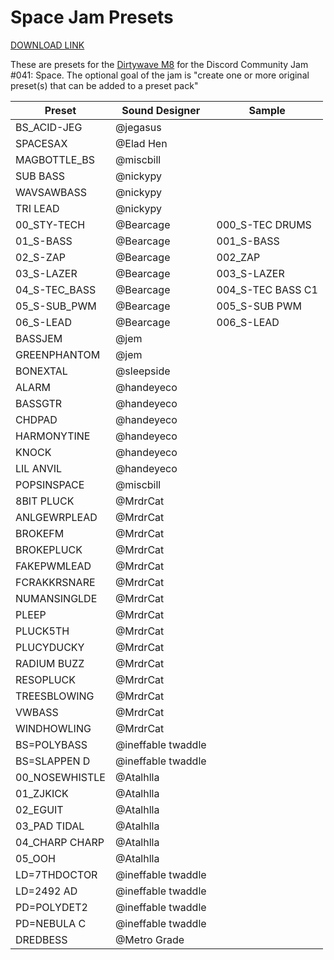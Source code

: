 # Space Jam Presets

[DOWNLOAD LINK](https://github.com/handeyeco/space-jam-presets/archive/refs/heads/main.zip)

These are presets for the [Dirtywave M8](https://dirtywave.com/) for the Discord Community Jam #041: Space. The optional goal of the jam is "create one or more original preset(s) that can be added to a preset pack"

| Preset | Sound Designer | Sample |
| ------ | -------------- | ------ |
| BS_ACID-JEG | @jegasus |
| SPACESAX | @Elad Hen |
| MAGBOTTLE_BS | @miscbill |
| SUB BASS | @nickypy |
| WAVSAWBASS | @nickypy |
| TRI LEAD | @nickypy |
| 00_STY-TECH | @Bearcage | 000_S-TEC DRUMS |
| 01_S-BASS | @Bearcage | 001_S-BASS |
| 02_S-ZAP | @Bearcage | 002_ZAP |
| 03_S-LAZER | @Bearcage | 003_S-LAZER |
| 04_S-TEC_BASS | @Bearcage | 004_S-TEC BASS C1 |
| 05_S-SUB_PWM | @Bearcage | 005_S-SUB PWM |
| 06_S-LEAD | @Bearcage | 006_S-LEAD |
| BASSJEM | @jem |
| GREENPHANTOM | @jem |
| BONEXTAL | @sleepside |
| ALARM | @handeyeco |
| BASSGTR | @handeyeco |
| CHDPAD | @handeyeco |
| HARMONYTINE | @handeyeco |
| KNOCK | @handeyeco |
| LIL ANVIL | @handeyeco |
| POPSINSPACE | @miscbill |
| 8BIT PLUCK | @MrdrCat |
| ANLGEWRPLEAD | @MrdrCat |
| BROKEFM | @MrdrCat |
| BROKEPLUCK | @MrdrCat |
| FAKEPWMLEAD | @MrdrCat |
| FCRAKKRSNARE | @MrdrCat |
| NUMANSINGLDE | @MrdrCat |
| PLEEP | @MrdrCat |
| PLUCK5TH | @MrdrCat |
| PLUCYDUCKY | @MrdrCat |
| RADIUM BUZZ | @MrdrCat |
| RESOPLUCK | @MrdrCat |
| TREESBLOWING | @MrdrCat |
| VWBASS | @MrdrCat |
| WINDHOWLING | @MrdrCat |
| BS=POLYBASS | @ineffable twaddle |
| BS=SLAPPEN D | @ineffable twaddle |
| 00_NOSEWHISTLE | @Atalhlla |
| 01_ZJKICK | @Atalhlla |
| 02_EGUIT | @Atalhlla |
| 03_PAD TIDAL | @Atalhlla |
| 04_CHARP CHARP | @Atalhlla |
| 05_OOH | @Atalhlla |
| LD=7THDOCTOR | @ineffable twaddle |
| LD=2492 AD | @ineffable twaddle |
| PD=POLYDET2 | @ineffable twaddle |
| PD=NEBULA C | @ineffable twaddle |
| DREDBESS | @Metro Grade |